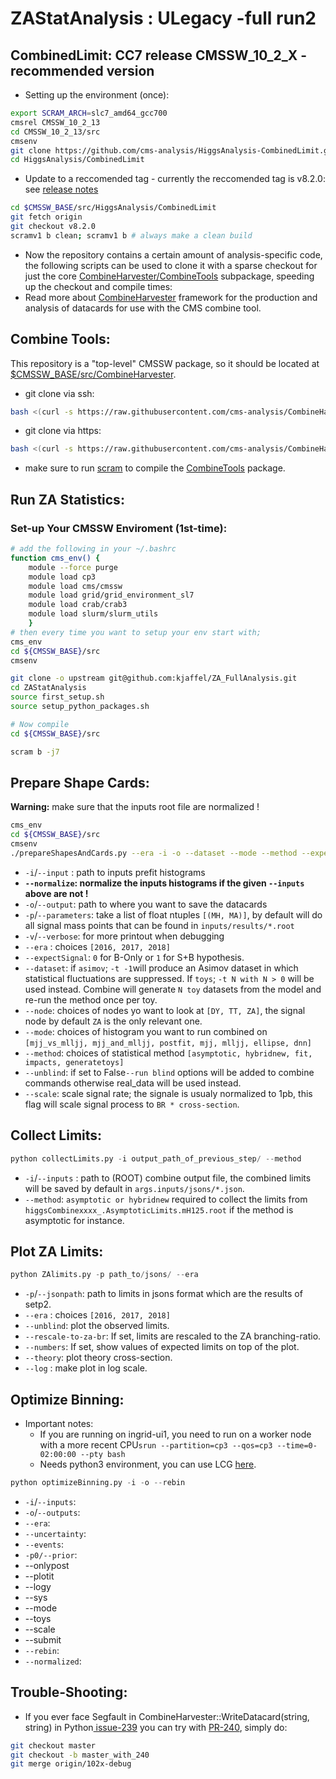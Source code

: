 # ZAStatAnalysis : ULegacy -full run2 
## CombinedLimit: CC7 release CMSSW_10_2_X - recommended version
- Setting up the environment (once):
```bash
export SCRAM_ARCH=slc7_amd64_gcc700
cmsrel CMSSW_10_2_13
cd CMSSW_10_2_13/src
cmsenv
git clone https://github.com/cms-analysis/HiggsAnalysis-CombinedLimit.git HiggsAnalysis/CombinedLimit
cd HiggsAnalysis/CombinedLimit
```
- Update to a reccomended tag - currently the reccomended tag is v8.2.0: see [release notes](https://github.com/cms-analysis/HiggsAnalysis-CombinedLimit/releases/tag/v8.2.0)

```bash
cd $CMSSW_BASE/src/HiggsAnalysis/CombinedLimit
git fetch origin
git checkout v8.2.0
scramv1 b clean; scramv1 b # always make a clean build
```
- Now the repository contains a certain amount of analysis-specific code, the following scripts can be used to clone it with a sparse checkout for just the core [CombineHarvester/CombineTools](https://github.com/cms-analysis/CombineHarvester/tree/master/CombineTools) subpackage, speeding up the checkout and compile times:
- Read more about [CombineHarvester](http://cms-analysis.github.io/CombineHarvester/) framework for the production and analysis of datacards for use with the CMS combine tool. 

## Combine Tools:
This repository is a "top-level" CMSSW package, so it should be located at [$CMSSW_BASE/src/CombineHarvester](https://cms-analysis.github.io/CombineHarvester/index.html#getting-started). 
- git clone via ssh:
```bash
bash <(curl -s https://raw.githubusercontent.com/cms-analysis/CombineHarvester/master/CombineTools/scripts/sparse-checkout-ssh.sh)
```
- git clone via https:
```bash
bash <(curl -s https://raw.githubusercontent.com/cms-analysis/CombineHarvester/master/CombineTools/scripts/sparse-checkout-https.sh)
```
- make sure to run [scram]() to compile the [CombineTools]() package.
## Run ZA Statistics:
### Set-up Your CMSSW Enviroment (1st-time):
```bash
# add the following in your ~/.bashrc
function cms_env() {
    module --force purge
    module load cp3
    module load cms/cmssw
    module load grid/grid_environment_sl7
    module load crab/crab3
    module load slurm/slurm_utils
    }
# then every time you want to setup your env start with;
cms_env
cd ${CMSSW_BASE}/src
cmsenv
```
```bash
git clone -o upstream git@github.com:kjaffel/ZA_FullAnalysis.git
cd ZAStatAnalysis
source first_setup.sh
source setup_python_packages.sh

# Now compile
cd ${CMSSW_BASE}/src

scram b -j7
```
##  Prepare Shape Cards:
**Warning:** make sure that the inputs root file are normalized !
```bash
cms_env
cd ${CMSSW_BASE}/src
cmsenv
./prepareShapesAndCards.py --era -i -o --dataset --mode --method --expectSignal
```
- ``-i``/``--input`` : path to inputs prefit histograms
- **``--normalize``: normalize the inputs histograms if the given ``--inputs`` above are not !**
- ``-o``/``--output``: path to where you want to save the datacards 
- ``-p``/``--parameters``: take a list of float ntuples ``[(MH, MA)]``, by default will do all signal mass points that can be found in ``inputs/results/*.root``
- ``-v``/``--verbose``: for more printout when debugging
- ``--era`` : choices ``[2016, 2017, 2018]``
- ``--expectSignal``: ``0`` for B-Only or ``1`` for S+B hypothesis.
- ``--dataset``: if ``asimov``; ``-t -1``will produce an Asimov dataset in which statistical fluctuations are suppressed. If ``toys``; ``-t N with N > 0`` will be used instead. Combine will generate ``N toy`` datasets from the model and re-run the method once per toy.
- ``--node``: choices of nodes yo want to look at ``[DY, TT, ZA]``, the signal node by default ``ZA`` is the only relevant one.
- ``--mode``: choices of histogram you want to run combined on ``[mjj_vs_mlljj, mjj_and_mlljj, postfit, mjj, mlljj, ellipse, dnn]``
- ``--method``: choices of statistical method ``[asymptotic, hybridnew, fit, impacts, generatetoys]``
- ``--unblind``: if set to False``--run blind`` options will be added to combine commands otherwise real_data will be used instead. 
- ``--scale``: scale signal rate; the signale is usualy normalized to 1pb, this flag will scale signal process to ``BR * cross-section``.

## Collect Limits:
```python
python collectLimits.py -i output_path_of_previous_step/ --method 
```
- ``-i``/``--inputs`` : path to (ROOT) combine output file, the combined limits will be saved by default in ``args.inputs/jsons/*.json``.
- ``--method``: ``asymptotic or hybridnew`` required to collect the limits from ``higgsCombinexxxx_.AsymptoticLimits.mH125.root`` if the method is asymptotic for instance.

## Plot ZA Limits:
```python
python ZAlimits.py -p path_to/jsons/ --era
```
- ``-p``/``--jsonpath``: path to limits in jsons format which are the results of setp2.
- ``--era`` : choices ``[2016, 2017, 2018]``
- ``--unblind``: plot the observed limits.
- ``--rescale-to-za-br``: If set, limits are rescaled to the ZA branching-ratio.
- ``--numbers``: If set, show values of expected limits on top of the plot.
- ``--theory``: plot theory cross-section.
- ``--log`` : make plot in log scale.
## Optimize Binning: 
- Important notes: 
    - If you are running on ingrid-ui1, you need to run on a worker node with a more recent CPU``srun --partition=cp3 --qos=cp3 --time=0-02:00:00 --pty bash``
    - Needs python3 environment, you can use LCG [here](https://github.com/kjaffel/ZA_FullAnalysis#environment-setup-always-).
```python
python optimizeBinning.py -i -o --rebin 
```
- ``-i``/``--inputs``:
- ``-o``/``--outputs``:
- ``--era``: 
- ``--uncertainty``:
- ``--events``:
- ``-p0/--prior``: 
- --onlypost
- --plotit
- --logy 
- --sys
- --mode
- --toys
- --scale 
- --submit 
- ``--rebin``:
- ``--normalized``: 
## Trouble-Shooting:
- If you ever face Segfault in CombineHarvester::WriteDatacard(string, string) in Python[ issue-239](https://github.com/cms-analysis/CombineHarvester/issues/239) you can try with [PR-240](https://github.com/cms-analysis/CombineHarvester/pull/240), simply do:
```bash
git checkout master
git checkout -b master_with_240
git merge origin/102x-debug
```

